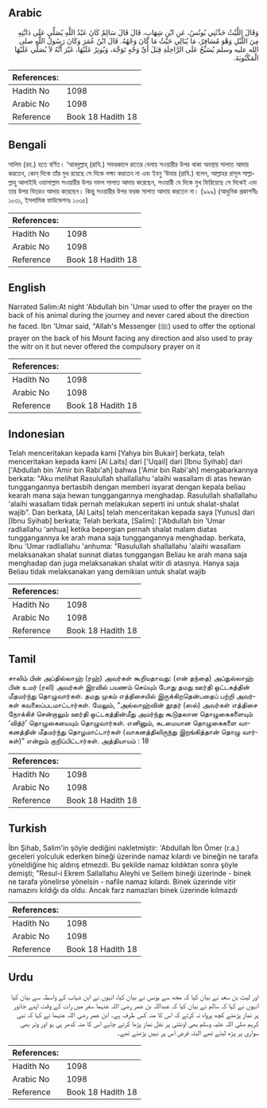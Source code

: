## Arabic


<div dir="rtl" lang="ar" style={{fontSize:'larger',backgroundColor:'#f8f9fa',padding:20}}>
وَقَالَ اللَّيْثُ حَدَّثَنِي يُونُسُ، عَنِ ابْنِ شِهَابٍ، قَالَ قَالَ سَالِمٌ كَانَ عَبْدُ اللَّهِ يُصَلِّي عَلَى دَابَّتِهِ مِنَ اللَّيْلِ وَهْوَ مُسَافِرٌ، مَا يُبَالِي حَيْثُ مَا كَانَ وَجْهُهُ‏.‏ قَالَ ابْنُ عُمَرَ وَكَانَ رَسُولُ اللَّهِ صلى الله عليه وسلم يُسَبِّحُ عَلَى الرَّاحِلَةِ قِبَلَ أَىِّ وَجْهٍ تَوَجَّهَ، وَيُوتِرُ عَلَيْهَا، غَيْرَ أَنَّهُ لاَ يُصَلِّي عَلَيْهَا الْمَكْتُوبَةَ‏.‏
</div>
<div style={{backgroundColor:'#f8f9fa',padding:20, marginBottom: 10}}><table> <thead> <tr> <th>References:</th> <th></th> </tr> </thead> <tbody><tr><td>Hadith No</td><td>1098</td></tr><tr><td>Arabic No</td><td>1098</td></tr><tr><td>Reference</td><td>Book 18 Hadith 18</td></tr></tbody></table></div>

## Bengali


<div dir="ltr" lang="bn" style={{fontSize:'larger',backgroundColor:'#f8f9fa',padding:20}}>
সালিম (রহ.) হতে বর্ণিত। ‘আবদুল্লাহ্ (রাযি.) সফরকালে রাতের বেলায় সওয়ারীর উপর থাকা অবস্থায় সালাত আদায় করতেন, কোন্ দিকে তাঁর মুখ রয়েছে সে দিকে লক্ষ্য করতেন না এবং ইবনু ‘উমার (রাযি.) বলেন, আল্লাহর রাসূল সাল্লাল্লাহু আলাইহি ওয়াসাল্লাম সওয়ারীর উপর নফল সালাত আদায় করেছেন, সওয়ারী যে দিকে মুখ ফিরিয়েছে সে দিকেই এবং তার উপর বিতরও আদায় করেছেন। কিন্তু সওয়ারীর উপর ফরজ সালাত আদায় করতেন না। (৯৯৯) (আধুনিক প্রকাশনীঃ ১০৩১, ইসলামিক ফাউন্ডেশনঃ ১০৩৫)
</div>
<div style={{backgroundColor:'#f8f9fa',padding:20, marginBottom: 10}}><table> <thead> <tr> <th>References:</th> <th></th> </tr> </thead> <tbody><tr><td>Hadith No</td><td>1098</td></tr><tr><td>Arabic No</td><td>1098</td></tr><tr><td>Reference</td><td>Book 18 Hadith 18</td></tr></tbody></table></div>

## English


<div dir="ltr" lang="en" style={{fontSize:'larger',backgroundColor:'#f8f9fa',padding:20}}>
Narrated Salim:At night 'Abdullah bin 'Umar used to offer the prayer on the back of his animal during the journey and never cared about the direction he faced. Ibn 'Umar said, "Allah's Messenger (ﷺ) used to offer the optional prayer on the back of his Mount facing any direction and also used to pray the witr on it but never offered the compulsory prayer on it
</div>
<div style={{backgroundColor:'#f8f9fa',padding:20, marginBottom: 10}}><table> <thead> <tr> <th>References:</th> <th></th> </tr> </thead> <tbody><tr><td>Hadith No</td><td>1098</td></tr><tr><td>Arabic No</td><td>1098</td></tr><tr><td>Reference</td><td>Book 18 Hadith 18</td></tr></tbody></table></div>

## Indonesian


<div dir="ltr" lang="id" style={{fontSize:'larger',backgroundColor:'#f8f9fa',padding:20}}>
Telah menceritakan kepada kami [Yahya bin Bukair] berkata, telah menceritakan kepada kami [Al Laits] dari ['Uqail] dari [Ibnu Syihab] dari ['Abdullah bin 'Amir bin Rabi'ah] bahwa ['Amir bin Rabi'ah] mengabarkannya berkata: "Aku melihat Rasulullah shallallahu 'alaihi wasallam di atas hewan tunggangannya bertasbih dengan memberi isyarat dengan kepala beliau kearah mana saja hewan tunggangannya menghadap. Rasulullah shallallahu 'alaihi wasallam tidak pernah melakukan seperti ini untuk shalat-shalat wajib". Dan berkata, [Al Laits] telah menceritakan kepada saya [Yunus] dari [Ibnu Syihab] berkata; Telah berkata, [Salim]: ['Abdullah bin 'Umar radliallahu 'anhua] ketika bepergian pernah shalat malam diatas tunggangannya ke arah mana saja tunggangannya menghadap. berkata, Ibnu 'Umar radliallahu 'anhuma: "Rasulullah shallallahu 'alaihi wasallam melaksanakan shalat sunnat diatas tunggangan Beliau ke arah mana saja menghadap dan juga melaksanakan shalat witir di atasnya. Hanya saja Beliau tidak melaksanakan yang demikian untuk shalat wajib
</div>
<div style={{backgroundColor:'#f8f9fa',padding:20, marginBottom: 10}}><table> <thead> <tr> <th>References:</th> <th></th> </tr> </thead> <tbody><tr><td>Hadith No</td><td>1098</td></tr><tr><td>Arabic No</td><td>1098</td></tr><tr><td>Reference</td><td>Book 18 Hadith 18</td></tr></tbody></table></div>

## Tamil


<div dir="ltr" lang="ta" style={{fontSize:'larger',backgroundColor:'#f8f9fa',padding:20}}>
சாலிம் பின் அப்தில்லாஹ் (ரஹ்) அவர்கள் கூறியதாவது: (என் தந்தை) அப்துல்லாஹ் பின் உமர் (ரலி) அவர்கள் இரவில் பயணம் செய்யும் போது தமது ஊர்தி ஒட்டகத்தின் மீதமர்ந்து தொழுவார்கள். தமது முகம் எத்திசையில் இருக்கிறதென்பதைப் பற்றி அவர்கள் கவலைப்படமாட்டார்கள். மேலும், “அல்லாஹ்வின் தூதர் (ஸல்) அவர்கள் எத்திசை நோக்கிச் சென்றாலும் ஊர்தி ஒட்டகத்தின்மீது அமர்ந்து கூடுதலான தொழுகைகளையும் ‘வித்ர்’ தொழுகையையும் தொழுவார்கள். எனினும், கடமையான தொழுகைகளை வாகனத்தின் மீதமர்ந்து தொழமாட்டார்கள் (வாகனத்திலிருந்து இறங்கித்தான் தொழு வார்கள்)” என்றும் குறிப்பிட்டார்கள். அத்தியாயம் : 18
</div>
<div style={{backgroundColor:'#f8f9fa',padding:20, marginBottom: 10}}><table> <thead> <tr> <th>References:</th> <th></th> </tr> </thead> <tbody><tr><td>Hadith No</td><td>1098</td></tr><tr><td>Arabic No</td><td>1098</td></tr><tr><td>Reference</td><td>Book 18 Hadith 18</td></tr></tbody></table></div>

## Turkish


<div dir="ltr" lang="tr" style={{fontSize:'larger',backgroundColor:'#f8f9fa',padding:20}}>
İbn Şihab, Salim'in şöyle dediğini nakletmiştir: 'Abdullah İbn Ömer (r.a.) geceleri yolculuk ederken bineği üzerinde namaz kılardı ve bineğin ne tarafa yöneldiğine hiç aldırış etmezdi. Bu şekilde namaz kıldıktan sonra şöyle demişti; "Resul-i Ekrem Sallallahu Aleyhi ve Sellem bineği üzerinde - binek ne tarafa yönelirse yönelsin - nafile namaz kılardı. Binek üzerinde vitir namazını kıldığı da oldu. Ancak farz namazları binek üzerinde kılmazdı
</div>
<div style={{backgroundColor:'#f8f9fa',padding:20, marginBottom: 10}}><table> <thead> <tr> <th>References:</th> <th></th> </tr> </thead> <tbody><tr><td>Hadith No</td><td>1098</td></tr><tr><td>Arabic No</td><td>1098</td></tr><tr><td>Reference</td><td>Book 18 Hadith 18</td></tr></tbody></table></div>

## Urdu


<div dir="rtl" lang="ur" style={{fontSize:'larger',backgroundColor:'#f8f9fa',padding:20}}>
اور لیث بن سعد نے بیان کیا کہ مجھ سے یونس نے بیان کیا، انہوں نے ابن شہاب کے واسطہ سے بیان کیا انہوں نے کہا کہ سالم نے بیان کیا کہ عبداللہ بن عمر رضی اللہ عنہما سفر میں رات کے وقت اپنے جانور پر نماز پڑھتے کچھ پرواہ نہ کرتے کہ اس کا منہ کس طرف ہے۔ ابن عمر رضی اللہ عنہما نے کہا کہ نبی کریم صلی اللہ علیہ وسلم بھی اونٹنی پر نفل نماز پڑھا کرتے چاہے اس کا منہ کدھر ہی ہو اور وتر بھی سواری پر پڑھ لیتے تھے البتہ فرض اس پر نہیں پڑھتے تھے۔
</div>
<div style={{backgroundColor:'#f8f9fa',padding:20, marginBottom: 10}}><table> <thead> <tr> <th>References:</th> <th></th> </tr> </thead> <tbody><tr><td>Hadith No</td><td>1098</td></tr><tr><td>Arabic No</td><td>1098</td></tr><tr><td>Reference</td><td>Book 18 Hadith 18</td></tr></tbody></table></div>